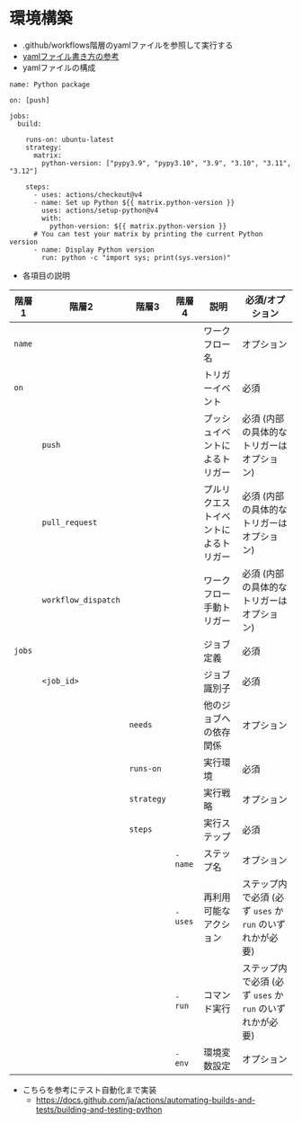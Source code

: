 # 環境構築
- .github/workflows階層のyamlファイルを参照して実行する
- [yamlファイル書き方の参考](https://qiita.com/shun198/items/14cdba2d8e58ab96cf95)
- yamlファイルの構成  

```YAML:sample
name: Python package

on: [push]

jobs:
  build:

    runs-on: ubuntu-latest
    strategy:
      matrix:
        python-version: ["pypy3.9", "pypy3.10", "3.9", "3.10", "3.11", "3.12"]

    steps:
      - uses: actions/checkout@v4
      - name: Set up Python ${{ matrix.python-version }}
        uses: actions/setup-python@v4
        with:
          python-version: ${{ matrix.python-version }}
      # You can test your matrix by printing the current Python version
      - name: Display Python version
        run: python -c "import sys; print(sys.version)"
```
- 各項目の説明

| 階層1         | 階層2        | 階層3        | 階層4                 | 説明                       | 必須/オプション           |
|---------------|--------------|--------------|----------------------|----------------------------|-------------------------|
| `name`        |              |              |                      | ワークフロー名             | オプション               |
| `on`          |              |              |                      | トリガーイベント            | 必須                    |
|               | `push`       |              |                      | プッシュイベントによるトリガー | 必須 (内部の具体的なトリガーはオプション) |
|               | `pull_request`|              |                      | プルリクエストイベントによるトリガー | 必須 (内部の具体的なトリガーはオプション) |
|               | `workflow_dispatch`|         |                      | ワークフロー手動トリガー    | 必須 (内部の具体的なトリガーはオプション) |
| `jobs`        |              |              |                      | ジョブ定義                | 必須                    |
|               | `<job_id>`   |              |                      | ジョブ識別子              | 必須                    |
|               |              | `needs`      |                      | 他のジョブへの依存関係   | オプション          |
|               |              | `runs-on`    |                      | 実行環境               | 必須              |
|               |              | `strategy`   |                      | 実行戦略              | オプション          |
|               |              | `steps`      |                      | 実行ステップ           | 必須              |
|               |              |              | `- name`             | ステップ名             | オプション         |
|               |              |              | `- uses`             | 再利用可能なアクション   | ステップ内で必須 (必ず `uses` か `run` のいずれかが必要) |
|               |              |              | `- run`              | コマンド実行           | ステップ内で必須 (必ず `uses` か `run` のいずれかが必要) |
|               |              |              | `- env`              | 環境変数設定            | オプション          |

- こちらを参考にテスト自動化まで実装
  - https://docs.github.com/ja/actions/automating-builds-and-tests/building-and-testing-python